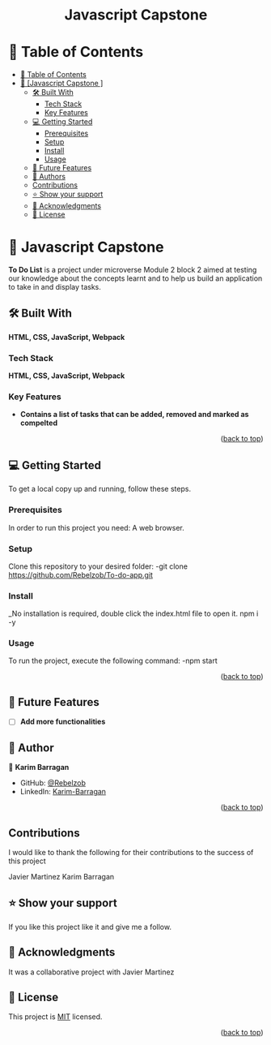 <a name="readme-top"></a>


<div align="center">
  

  <h1><b>Javascript Capstone</b></h1>

</div>

# 📗 Table of Contents

- [📗 Table of Contents](#-table-of-contents)
- [📖 [Javascript Capstone ] ](#Javascript)
  - [🛠 Built With](#built-with)
    - [Tech Stack](#tech-stack)
    - [Key Features ](#key-features-)
  - [💻 Getting Started ](#getting-started)
    - [Prerequisites](#prerequisites)
    - [Setup](#setup)
    - [Install](#install)
    - [Usage](#usage)
  - [🔭 Future Features ](#future-features)
  - [👥 Authors ](#author)
  - [Contributions](#contributions)
  - [⭐️ Show your support ](#️support)
  - [🙏 Acknowledgments ](#acknowledgments)
  - [📝 License ](#license)


# 📖 Javascript Capstone  <a name="Javascript"></a>
**To Do List** is a project under microverse Module 2 block 2 aimed at testing our knowledge about the concepts learnt and to help us build an application to take in and display tasks.
## 🛠 Built With <a name="build-with"></a>

**HTML, CSS, JavaScript, Webpack**

### Tech Stack <a name="tech-stack"></a>

**HTML, CSS, JavaScript, Webpack**

### Key Features <a name="key-features"></a>
- **Contains a list of tasks that can be added, removed and marked as compelted**

<p align="right">(<a href="#readme-top">back to top</a>)</p>
 

## 💻 Getting Started <a name="getting-started"></a>

To get a local copy up and running, follow these steps.

### Prerequisites <a name="prerequisites"></a>

In order to run this project you need: A web browser.
### Setup <a name="setup"></a>

Clone this repository to your desired folder: 
-git clone https://github.com/Rebelzob/To-do-app.git

### Install <a name="install"></a>

_No installation is required, double click the index.html file to open it.
npm i -y

### Usage <a name="usage"></a>

To run the project, execute the following command:
-npm start

<p align="right">(<a href="#readme-top">back to top</a>)</p>


## 🔭 Future Features <a name="future-features"></a>

- [ ]  **Add more functionalities**

## 👥 Author <a name="authors"></a>

👤 **Karim Barragan**

- GitHub: [@Rebelzob](https://github.com/Rebelzob)
- LinkedIn: [Karim-Barragan](https://www.linkedin.com/in/karim-barragan/)

<p align="right">(<a href="#readme-top">back to top</a>)</p>

## Contributions

I would like to thank the following for their contributions to the success of this project

Javier Martinez
Karim Barragan

## ⭐️ Show your support <a name="support"></a>
 
If you like this project like it and give me a follow.


## 🙏 Acknowledgments <a name="acknowledgements"></a>

It was a collaborative project with Javier Martinez



## 📝 License <a name="license"></a>

This project is [MIT](./LICENSE) licensed.


<p align="right">(<a href="#readme-top">back to top</a>)</p>
